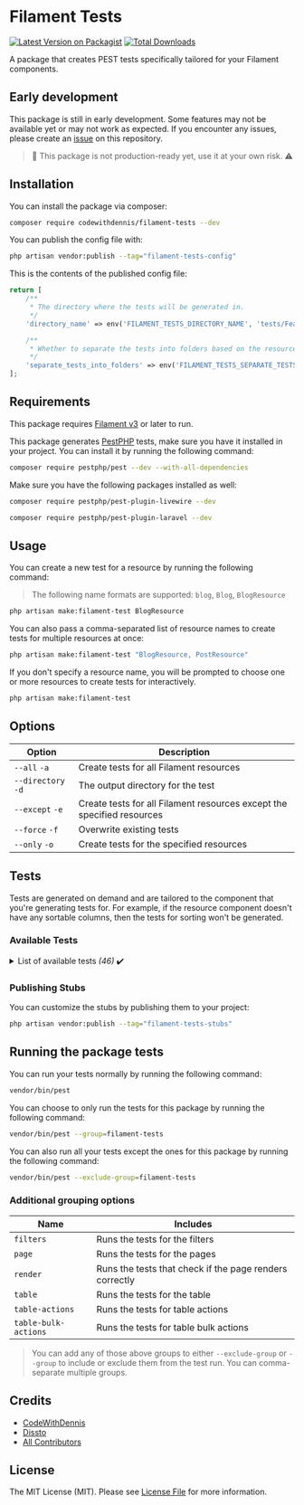 # Filament Tests

[![Latest Version on Packagist](https://img.shields.io/packagist/v/codewithdennis/filament-tests.svg?style=flat-square)](https://packagist.org/packages/codewithdennis/filament-tests)
[![Total Downloads](https://img.shields.io/packagist/dt/codewithdennis/filament-tests.svg?style=flat-square)](https://packagist.org/packages/codewithdennis/filament-tests)

A package that creates PEST tests specifically tailored for your Filament components.

## Early development

This package is still in early development. Some features may not be available yet or may not work as expected. If you encounter any issues, please create an [issue](https://github.com/CodeWithDennis/filament-tests/issues) on this repository.

> 🔴 This package is not production-ready yet, use it at your own risk. ⚠️

## Installation
You can install the package via composer:

```bash
composer require codewithdennis/filament-tests --dev
```

You can publish the config file with:

```bash
php artisan vendor:publish --tag="filament-tests-config"
```

This is the contents of the published config file:

```php
return [
    /**
     * The directory where the tests will be generated in.
     */
    'directory_name' => env('FILAMENT_TESTS_DIRECTORY_NAME', 'tests/Feature'),

    /**
     * Whether to separate the tests into folders based on the resource name.
     */
    'separate_tests_into_folders' => env('FILAMENT_TESTS_SEPARATE_TESTS_INTO_FOLDERS', false),
];
```

## Requirements

This package requires [Filament v3](https://filamentphp.com/docs/3.x/panels/installation) or later to run.

This package generates [PestPHP](https://pestphp.com/docs/installation) tests, make sure you have it installed in your project. You can install it by running the following command:

```bash
composer require pestphp/pest --dev --with-all-dependencies
```

Make sure you have the following packages installed as well:

```bash
composer require pestphp/pest-plugin-livewire --dev
```
```bash
composer require pestphp/pest-plugin-laravel --dev
```

## Usage

You can create a new test for a resource by running the following command:
> The following name formats are supported: `blog`, `Blog`, `BlogResource`

```bash
php artisan make:filament-test BlogResource
```

You can also pass a comma-separated list of resource names to create tests for multiple resources at once:

```bash
php artisan make:filament-test "BlogResource, PostResource"
```

If you don't specify a resource name, you will be prompted to choose one or more resources to create tests for interactively.

```bash
php artisan make:filament-test
````
## Options

| Option             | Description                                                            |
|--------------------|------------------------------------------------------------------------|
| `--all` `-a`       | Create tests for all Filament resources                                |
| `--directory` `-d` | The output directory for the test                                      |
| `--except` `-e`    | Create tests for all Filament resources except the specified resources |
| `--force` `-f`     | Overwrite existing tests                                               |
| `--only` `-o`      | Create tests for the specified resources                               |

## Tests
Tests are generated on demand and are tailored to the component that you're generating tests for. For example, if the resource component doesn't have any sortable columns, then the tests for sorting 
won't be generated.

### Available Tests

<details>

<summary>List of available tests <i>(46)</i> ✔️</summary>

- it can render the registration page
- it can render the password reset page
- it can render the login page
- [it can render the create page](https://filamentphp.com/docs/3.x/panels/testing#routing--render)
-  [it has create form](https://filamentphp.com/docs/3.x/forms/testing#form-existence)
- [has a disabled field on create form](https://filamentphp.com/docs/3.x/forms/testing#disabled-fields)
- [it has a field on create form](https://filamentphp.com/docs/3.x/forms/testing#fields)
- [it has a hidden field on create form](https://filamentphp.com/docs/3.x/forms/testing#hidden-fields)
- [it can render the edit page](https://filamentphp.com/docs/3.x/panels/testing#routing--render)
- [it has a field on edit form](https://filamentphp.com/docs/3.x/forms/testing#fields)
- [it has a hidden field on edit form](https://filamentphp.com/docs/3.x/forms/testing#hidden-fields)
- [it has edit form](https://filamentphp.com/docs/3.x/forms/testing#form-existence)
- it has header actions on the index page
- it cannot render header actions on the index page
- it can render header actions on the index page
- [it can list records on the index page](https://filamentphp.com/docs/3.x/tables/testing#render)
- [it can list records on the index page with pagination](https://filamentphp.com/docs/3.x/tables/testing#render)
- [it can render the index page](https://filamentphp.com/docs/3.x/tables/testing#render)
- [it cannot display trashed records by default](https://filamentphp.com/docs/3.x/tables/testing#render)
- it has the correct table description
- it has the correct table heading
- [it can delete records](https://filamentphp.com/docs/3.x/tables/testing#calling-actions)
- [it can force delete records](https://filamentphp.com/docs/3.x/tables/testing#calling-actions)
- [it can soft delete records](https://filamentphp.com/docs/3.x/tables/testing#calling-actions)
- [it has table action](https://filamentphp.com/docs/3.x/tables/testing#calling-actions)
- [it can replicate records](https://filamentphp.com/docs/3.x/tables/testing#calling-actions)
- [it can restore records](https://filamentphp.com/docs/3.x/tables/testing#calling-actions)
- [it has the correct URL for table action](https://filamentphp.com/docs/3.x/infolists/testing#url)
- [it has the correct URL and opens in a new tab for table action](https://filamentphp.com/docs/3.x/infolists/testing#url)
- it can bulk delete records
- it can bulk force delete records
- it can bulk delete records
- it has table bulk action
- it can bulk restore records
- it can bulk soft delete records
- [it cannot render column](https://filamentphp.com/docs/3.x/tables/testing#columns)
- [it has the correct descriptions above](https://filamentphp.com/docs/3.x/tables/testing#descriptions)
- [it has the correct descriptions below](https://filamentphp.com/docs/3.x/tables/testing#descriptions)
- [it has column](https://filamentphp.com/docs/3.x/tables/testing#existence)
- [it has extra attributes](https://filamentphp.com/docs/3.x/tables/testing#extra-attributes)
- [it can render column](https://filamentphp.com/docs/3.x/tables/testing#columns)
- [it can search column](https://filamentphp.com/docs/3.x/tables/testing#searching)
- [it can individually search by column](https://filamentphp.com/docs/3.x/tables/testing#searching)
- [it has the correct options](https://filamentphp.com/docs/3.x/tables/testing#select-columns)
- [it can sort column](https://filamentphp.com/docs/3.x/tables/testing#sorting)
- [it can reset table filters](https://filamentphp.com/docs/3.x/tables/testing#resetting-filters)
- [it can render the view page](https://filamentphp.com/docs/3.x/tables/testing#render)

</details>

### Publishing Stubs
You can customize the stubs by publishing them to your project:

```bash
php artisan vendor:publish --tag="filament-tests-stubs"
```

## Running the package tests

You can run your tests normally by running the following command:

```bash
vendor/bin/pest
```

You can choose to only run the tests for this package by running the following command:

```bash
vendor/bin/pest --group=filament-tests
```

You can also run all your tests except the ones for this package by running the following command:

```bash
vendor/bin/pest --exclude-group=filament-tests
```

### Additional grouping options
| Name                 | Includes                                                |
|----------------------|---------------------------------------------------------|
| `filters`            | Runs the tests for the filters                          |
| `page`               | Runs the tests for the pages                            |
| `render`             | Runs the tests that check if the page renders correctly |
| `table`              | Runs the tests for the table                            |
| `table-actions`      | Runs the tests for table actions                        |
| `table-bulk-actions` | Runs the tests for table bulk actions                   |
> You can add any of those above groups to either `--exclude-group` or `--group` to include or exclude them from the test run. You can comma-separate multiple groups.

## Credits

- [CodeWithDennis](https://github.com/CodeWithDennis)
- [Dissto](https://github.com/dissto)
- [All Contributors](../../contributors)

## License

The MIT License (MIT). Please see [License File](LICENSE.md) for more information.
